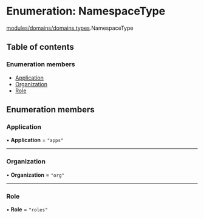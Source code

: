 # Enumeration: NamespaceType

[modules/domains/domains.types](../modules/modules_domains_domains_types.md).NamespaceType

## Table of contents

### Enumeration members

- [Application](modules_domains_domains_types.NamespaceType.md#application)
- [Organization](modules_domains_domains_types.NamespaceType.md#organization)
- [Role](modules_domains_domains_types.NamespaceType.md#role)

## Enumeration members

### Application

• **Application** = `"apps"`

___

### Organization

• **Organization** = `"org"`

___

### Role

• **Role** = `"roles"`
